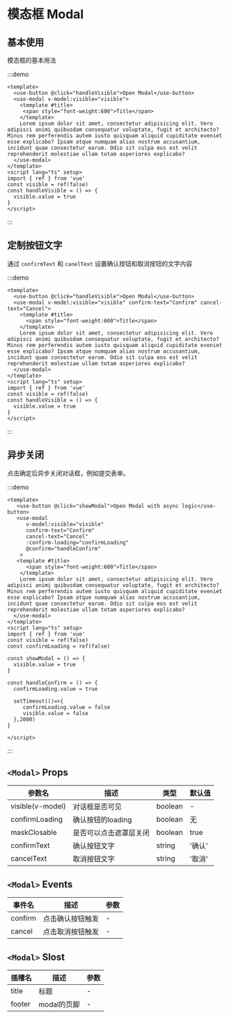<Toc />

# 模态框 Modal

## 基本使用

模态框的基本用法

:::demo 

```vue
<template>
  <use-button @click="handleVisible">Open Modal</use-button>
  <use-modal v-model:visible="visible">
    <template #title>
     <span style="font-weight:600">Title</span>
    </template>
    Lorem ipsum dolor sit amet, consectetur adipisicing elit. Vero adipisci animi quibusdam consequatur voluptate, fugit et architecto? Minus rem perferendis autem iusto quisquam aliquid cupiditate eveniet esse explicabo? Ipsam atque numquam alias nostrum accusantium, incidunt quae consectetur earum. Odio sit culpa eos est velit reprehenderit molestiae ullam totam asperiores explicabo?
  </use-modal>
</template>
<script lang="ts" setup>
import { ref } from 'vue'
const visible = ref(false)
const handleVisible = () => {
  visible.value = true
}
</script>
```
:::

## 定制按钮文字

通过 `confirmText` 和 `canelText` 设置确认按钮和取消按钮的文字内容

:::demo 

```vue
<template>
  <use-button @click="handleVisible">Open Modal</use-button>
  <use-modal v-model:visible="visible" confirm-text="Confirm" cancel-text="Cancel">
    <template #title>
      <span style="font-weight:600">Title</span>
    </template>
    Lorem ipsum dolor sit amet, consectetur adipisicing elit. Vero adipisci animi quibusdam consequatur voluptate, fugit et architecto? Minus rem perferendis autem iusto quisquam aliquid cupiditate eveniet esse explicabo? Ipsam atque numquam alias nostrum accusantium, incidunt quae consectetur earum. Odio sit culpa eos est velit reprehenderit molestiae ullam totam asperiores explicabo?
  </use-modal>
</template>
<script lang="ts" setup>
import { ref } from 'vue'
const visible = ref(false)
const handleVisible = () => {
  visible.value = true
}
</script>
```
:::

## 异步关闭

点击确定后异步关闭对话框，例如提交表单。

:::demo 

```vue
<template>
   <use-button @click="showModal">Open Modal with async logic</use-button>
   <use-modal 
      v-model:visible="visible" 
      confirm-text="Confirm" 
      cancel-text="Cancel" 
      :confirm-loading="confirmLoading"
      @confirm="handleConfirm"
    >
   <template #title>
      <span style="font-weight:600">Title</span>
    </template>
    Lorem ipsum dolor sit amet, consectetur adipisicing elit. Vero adipisci animi quibusdam consequatur voluptate, fugit et architecto? Minus rem perferendis autem iusto quisquam aliquid cupiditate eveniet esse explicabo? Ipsam atque numquam alias nostrum accusantium, incidunt quae consectetur earum. Odio sit culpa eos est velit reprehenderit molestiae ullam totam asperiores explicabo?
  </use-modal>
</template>
<script lang="ts" setup>
import { ref } from 'vue'
const visible = ref(false)
const confirmLoading = ref(false)

const showModal = () => {
  visible.value = true
}

const handleConfirm = () => {
  confirmLoading.value = true

  setTimeout(()=>{
     confirmLoading.value = false
     visible.value = false
  },2000)
}

</script>
```
:::


## `<Modal>` Props

| 参数名        | 描述                 | 类型        | 默认值          |
| ---------------- | ---------------------- | ------------- | ------------------ |
| visible(v-model) | 对话框是否可见  | boolean       | -                  |
| confirmLoading   | 确认按钮的loading  | boolean | 无 |
| maskClosable     | 是否可以点击遮罩层关闭 | boolean       | true               |
| confirmText   | 确认按钮文字  | string | '确认'  |
| cancelText     | 取消按钮文字 | string       | '取消'               |


## `<Modal>` Events
| 事件名 | 描述           | 参数 |
| ------- | ---------------- | ---- |
| confirm | 点击确认按钮触发 | -    |
| cancel  | 点击取消按钮触发 | -    |

## `<Modal>` Slost
| 插槽名 | 描述      | 参数 |
| ------ | ----------- | ---- |
| title  | 标题      | -    |
| footer | modal的页脚 | -    |
